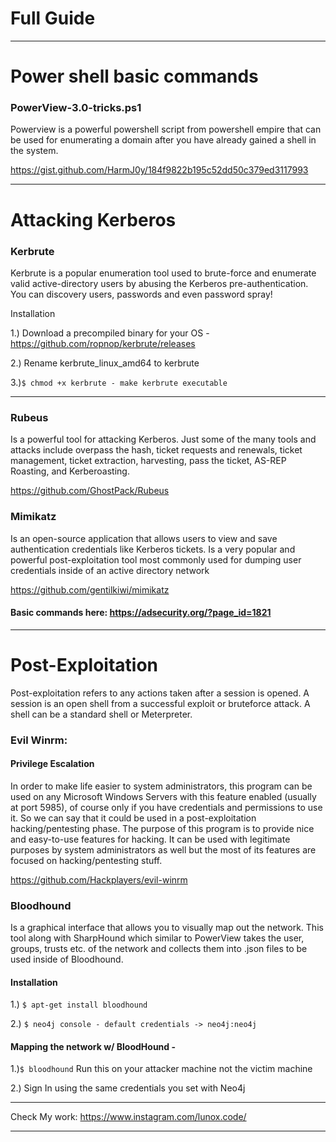 # Full Guide
***

# Power shell basic commands

### PowerView-3.0-tricks.ps1
Powerview is a powerful powershell script from powershell empire that can be used for enumerating a domain after you have already gained a shell in the system.

https://gist.github.com/HarmJ0y/184f9822b195c52dd50c379ed3117993

***

# Attacking Kerberos
### Kerbrute
Kerbrute is a popular enumeration tool used to brute-force and enumerate valid active-directory users by abusing the Kerberos pre-authentication. You can discovery users, passwords and even password spray!

Installation 

1.) Download a precompiled binary for your OS - https://github.com/ropnop/kerbrute/releases

2.) Rename kerbrute_linux_amd64 to kerbrute

3.)```$ chmod +x kerbrute - make kerbrute executable```

***

### Rubeus
Is a powerful tool for attacking Kerberos. Just some of the many tools and attacks include overpass the hash, ticket requests and renewals, ticket management, ticket extraction, harvesting, pass the ticket, AS-REP Roasting, and Kerberoasting.

https://github.com/GhostPack/Rubeus


### Mimikatz
Is an open-source application that allows users to view and save authentication credentials like Kerberos tickets. Is a very popular and powerful post-exploitation tool most commonly used for dumping user credentials inside of an active directory network

https://github.com/gentilkiwi/mimikatz

#### Basic commands here: https://adsecurity.org/?page_id=1821


***

# Post-Exploitation
Post-exploitation refers to any actions taken after a session is opened. A session is an open shell from a successful exploit or bruteforce attack. A shell can be a standard shell or Meterpreter.


### Evil Winrm:

#### Privilege Escalation
In order to make life easier to system administrators, this program can be used on any Microsoft Windows Servers with this feature enabled (usually at port 5985), of course only if you have credentials and permissions to use it. So we can say that it could be used in a post-exploitation hacking/pentesting phase. The purpose of this program is to provide nice and easy-to-use features for hacking. It can be used with legitimate purposes by system administrators as well but the most of its features are focused on hacking/pentesting stuff.

https://github.com/Hackplayers/evil-winrm

### Bloodhound

Is a graphical interface that allows you to visually map out the network. This tool along with SharpHound which similar to PowerView takes the user, groups, trusts etc. of the network and collects them into .json files to be used inside of Bloodhound.

#### Installation

1.) ```$ apt-get install bloodhound```    

2.) ```$ neo4j console - default credentials -> neo4j:neo4j```

#### Mapping the network w/ BloodHound -

1.)```$ bloodhound``` Run this on your attacker machine not the victim machine

2.) Sign In using the same credentials you set with Neo4j


***
Check My work:
https://www.instagram.com/lunox.code/
***

